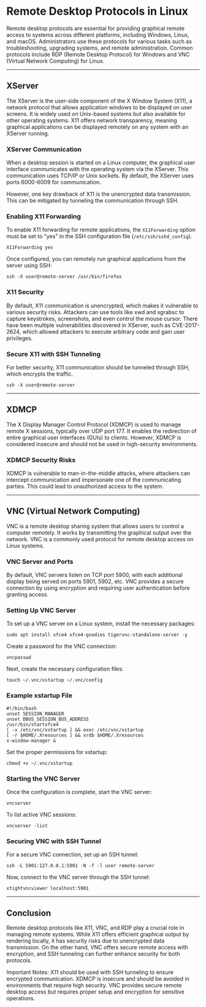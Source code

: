 # Remote Desktop Protocols in Linux
Remote desktop protocols are essential for providing graphical remote access to systems across different platforms, including Windows, Linux, and macOS. Administrators use these protocols for various tasks such as troubleshooting, upgrading systems, and remote administration. Common protocols include RDP (Remote Desktop Protocol) for Windows and VNC (Virtual Network Computing) for Linux.

---

## XServer
The XServer is the user-side component of the X Window System (X11), a network protocol that allows application windows to be displayed on user screens. It is widely used on Unix-based systems but also available for other operating systems. X11 offers network transparency, meaning graphical applications can be displayed remotely on any system with an XServer running.

### XServer Communication
When a desktop session is started on a Linux computer, the graphical user interface communicates with the operating system via the XServer. This communication uses TCP/IP or Unix sockets. By default, the XServer uses ports 6000-6009 for communication.

However, one key drawback of X11 is the unencrypted data transmission. This can be mitigated by tunneling the communication through SSH.

### Enabling X11 Forwarding
To enable X11 forwarding for remote applications, the `X11Forwarding` option must be set to "yes" in the SSH configuration file (`/etc/ssh/sshd_config`).
```
X11Forwarding yes
```

Once configured, you can remotely run graphical applications from the server using SSH:
```
ssh -X user@remote-server /usr/bin/firefox
```

### X11 Security
By default, X11 communication is unencrypted, which makes it vulnerable to various security risks. Attackers can use tools like xwd and xgrabsc to capture keystrokes, screenshots, and even control the mouse cursor. There have been multiple vulnerabilities discovered in XServer, such as CVE-2017-2624, which allowed attackers to execute arbitrary code and gain user privileges.

### Secure X11 with SSH Tunneling
For better security, X11 communication should be tunneled through SSH, which encrypts the traffic.
```
ssh -X user@remote-server
```

---

## XDMCP
The X Display Manager Control Protocol (XDMCP) is used to manage remote X sessions, typically over UDP port 177. It enables the redirection of entire graphical user interfaces (GUIs) to clients. However, XDMCP is considered insecure and should not be used in high-security environments.

### XDMCP Security Risks
XDMCP is vulnerable to man-in-the-middle attacks, where attackers can intercept communication and impersonate one of the communicating parties. This could lead to unauthorized access to the system.

---

## VNC (Virtual Network Computing)
VNC is a remote desktop sharing system that allows users to control a computer remotely. It works by transmitting the graphical output over the network. VNC is a commonly used protocol for remote desktop access on Linux systems.

### VNC Server and Ports
By default, VNC servers listen on TCP port 5900, with each additional display being served on ports 5901, 5902, etc. VNC provides a secure connection by using encryption and requiring user authentication before granting access.

### Setting Up VNC Server
To set up a VNC server on a Linux system, install the necessary packages:
```
sudo apt install xfce4 xfce4-goodies tigervnc-standalone-server -y
```

Create a password for the VNC connection:
```
vncpasswd
```

Next, create the necessary configuration files:
```
touch ~/.vnc/xstartup ~/.vnc/config
```

### Example xstartup File
```
#!/bin/bash
unset SESSION_MANAGER
unset DBUS_SESSION_BUS_ADDRESS
/usr/bin/startxfce4
[ -x /etc/vnc/xstartup ] && exec /etc/vnc/xstartup
[ -r $HOME/.Xresources ] && xrdb $HOME/.Xresources
x-window-manager &
```

Set the proper permissions for xstartup:
```
chmod +x ~/.vnc/xstartup
```

### Starting the VNC Server
Once the configuration is complete, start the VNC server:
```
vncserver
```

To list active VNC sessions:
```
vncserver -list
```

### Securing VNC with SSH Tunnel
For a secure VNC connection, set up an SSH tunnel:
```
ssh -L 5901:127.0.0.1:5901 -N -f -l user remote-server
```

Now, connect to the VNC server through the SSH tunnel:
```
xtightvncviewer localhost:5901
```

---

## Conclusion
Remote desktop protocols like X11, VNC, and RDP play a crucial role in managing remote systems. While X11 offers efficient graphical output by rendering locally, it has security risks due to unencrypted data transmission. On the other hand, VNC offers secure remote access with encryption, and SSH tunneling can further enhance security for both protocols.

Important Notes:
X11 should be used with SSH tunneling to ensure encrypted communication.
XDMCP is insecure and should be avoided in environments that require high security.
VNC provides secure remote desktop access but requires proper setup and encryption for sensitive operations.
